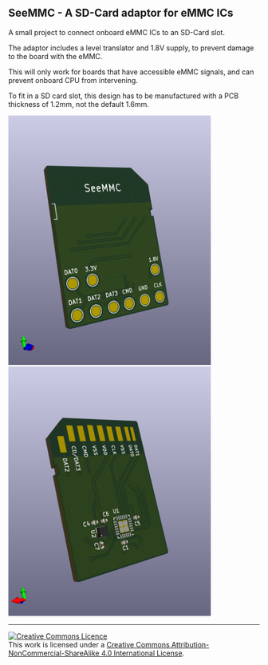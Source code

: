 ## SeeMMC - A SD-Card adaptor for eMMC ICs

A small project to connect onboard eMMC ICs to an SD-Card slot.

The adaptor includes a level translator and 1.8V supply, to prevent damage to the board with the eMMC.

This will only work for boards that have accessible eMMC signals, and can prevent onboard CPU from intervening.

To fit in a SD card slot, this design has to be manufactured with a PCB thickness of 1.2mm, not the default 1.6mm.

<img src="https://github.com/TiZed/SeeMMC/blob/main/SeeMMC_Front.png" height="500" width="406" >
<img src="https://github.com/TiZed/SeeMMC/blob/main/SeeMMC_Back.png" height="500" width="406" >

---
<a rel="license" href="http://creativecommons.org/licenses/by-nc-sa/4.0/"><img alt="Creative Commons Licence" style="border-width:0" src="https://i.creativecommons.org/l/by-nc-sa/4.0/88x31.png" /></a><br />This work is licensed under a <a rel="license" href="http://creativecommons.org/licenses/by-nc-sa/4.0/">Creative Commons Attribution-NonCommercial-ShareAlike 4.0 International License</a>.
